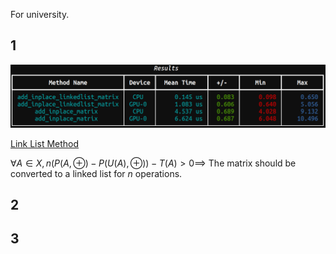 For university.


## 1

![linked list result picture](result-summaries/linked-list.png)

[Link List Method](matrix_linkedlist_inplace_operation_method.py)


$\forall A \in X, n(P(A, ⊕) - P(U(A), ⊕)) - T(A) > 0 \implies$ The matrix should be converted to a linked list for $n$ operations.

## 2


## 3